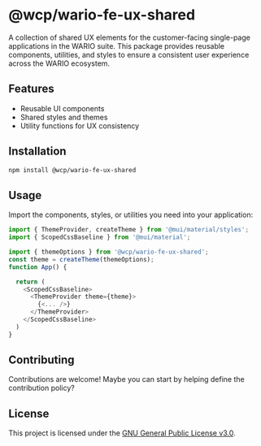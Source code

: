 # @wcp/wario-fe-ux-shared

A collection of shared UX elements for the customer-facing single-page applications in the WARIO suite. This package provides reusable components, utilities, and styles to ensure a consistent user experience across the WARIO ecosystem.

## Features

- Reusable UI components
- Shared styles and themes
- Utility functions for UX consistency

## Installation

```bash
npm install @wcp/wario-fe-ux-shared
```

## Usage

Import the components, styles, or utilities you need into your application:

```javascript
import { ThemeProvider, createTheme } from '@mui/material/styles';
import { ScopedCssBaseline } from '@mui/material';

import { themeOptions } from '@wcp/wario-fe-ux-shared';
const theme = createTheme(themeOptions);
function App() {

  return (
    <ScopedCssBaseline>
      <ThemeProvider theme={theme}>
        {<... />}
      </ThemeProvider>
    </ScopedCssBaseline>
  )
}
```

## Contributing

Contributions are welcome! Maybe you can start by helping define the contribution policy?

## License

This project is licensed under the [GNU General Public License v3.0](LICENSE).